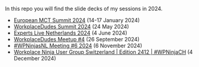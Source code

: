 In this repo you will find the slide decks of my sessions in 2024.

* [European MCT Summit 2024](https://www.mctsummit.nl) (14-17 January 2024)
* [WorkplaceDudes Summit 2024](https://www.workplacedudessummit.nl) (24 May 2024)
* [Experts Live Netherlands 2024](https://www.expertslive.nl) (4 June 2024)
* [WorkplaceDudes Meetup #4](https://www.meetup.com/workplacedudes/events/302789580) (26 September 2024)
* [#WPNinjasNL Meeting #6 2024](https://www.meetup.com/wpninjasnl/events/297733861/) (6 November 2024)
* [Workplace Ninja User Group Switzerland | Edition 2412 | #WPNinjaCH](https://www.meetup.com/wpninjasugswitzerland/events/303091468/) (4 December 2024)
